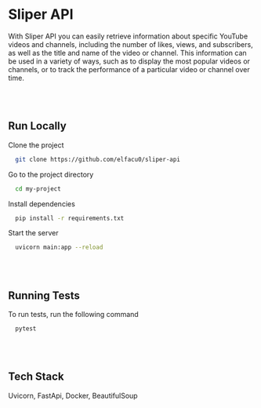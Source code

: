 # Sliper API

With Sliper API you can easily retrieve information about specific YouTube videos and channels, including the number of likes, views, and subscribers, as well as the title and name of the video or channel. This information can be used in a variety of ways, such as to display the most popular videos or channels, or to track the performance of a particular video or channel over time.

<br/><br/>

## Run Locally

Clone the project

```bash
  git clone https://github.com/elfacu0/sliper-api
```

Go to the project directory

```bash
  cd my-project
```

Install dependencies

```bash
  pip install -r requirements.txt
```

Start the server

```bash
  uvicorn main:app --reload
```

<br/><br/>

## Running Tests

To run tests, run the following command

```bash
  pytest
```

<br/><br/>


## Tech Stack

Uvicorn, FastApi, Docker,  BeautifulSoup